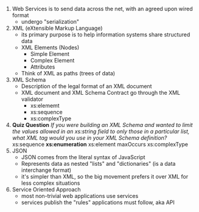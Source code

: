 1. Web Services is to send data across the net, with an agreed upon wired format
   - undergo "serialization"
2. XML (eXtensible Markup Language)
   - its primary purpose is to help information systems share structured data
   - XML Elements (Nodes)
     - Simple Element
     - Complex Element
     - Attributes
   - Think of XML as paths (trees of data)
3. XML Schema
   - Description of the legal format of an XML document
   - XML document and XML Schema Contract go through the XML validator
     - xs:elememt
     - xs:sequence
     - xs:complexType
4. **Quiz Question**
*If you were building an XML Schema and wanted to limit the values allowed in an xs:string field to only those in a particular list, what XML tag would you use in your XML Schema definition?*
 xs:sequence
 **xs:enumeration**
 xs:element
 maxOccurs
 xs:complexType
5. JSON
   - JSON comes from the literal syntax of JavaScript
   - Represents data as nested "lists" and "dictionaries" (is a data interchange format)
   - it's simpler than XML, so the big movement prefers it over XML for less complex situations
6. Service Oriented Approach
   - most non-trivial web applications use services
   - services publish the "rules" applications must follow, aka API
